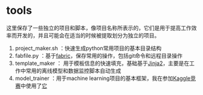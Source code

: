# tools

这里保存了一些独立的项目和脚本，像项目名称所表示的，它们是用于提高工作效率而开发的，并且可能会在适当的时候被提取划分为独立的项目。

1. project_maker.sh ：快速生成python常用项目的基本目录结构
2. fabfile.py ：基于[fabric](http://www.fabfile.org/)，保存常用的操作，包括git命令和远程目录操作
3. template_maker ： 用于模板信息的快速填充，基础基于[Jinja2](http://jinja.pocoo.org/)，主要是在工作中常用的离线模型和数据监控脚本自动生成
4. model_trainer ：用于machine learning项目的基本框架，我在参加[Kaggle竞赛](https://www.kaggle.com/c/shelter-animal-outcomes)中使用了[它](https://github.com/linpingta/shelter-animal-outcome)

